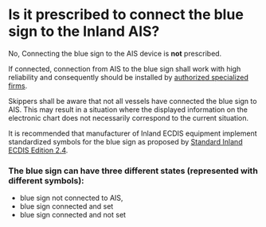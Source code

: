 # Is it prescribed  to connect the blue sign to the Inland AIS?

No, Connecting the blue sign to the AIS device is **not** prescribed.

If connected, connection from AIS to the blue sign shall work with high reliability and consequently should be installed by [authorized specialized firms](how-to-install-inland-nautical-equipment.md#list-of-approved-installing-firms).

Skippers shall be aware that not all vessels have connected the blue sign to AIS. This may result in a situation where the displayed information on the electronic chart does not necessarily correspond to the current situation.

It is recommended that manufacturer of Inland ECDIS equipment implement standardized symbols for the blue sign as proposed by  [Standard Inland ECDIS Edition 2.4](https://eur-lex.europa.eu/legal-content/EN/TXT/?qid=1558600108625&uri=CELEX:32018R1973). 

### The blue sign can have three different states \(represented with different symbols\):

* blue sign not connected to AIS,
* blue sign connected and set
* blue sign connected and not set

